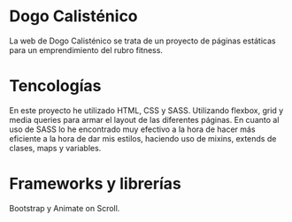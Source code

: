 # Dogo Calisténico
La web de Dogo Calisténico se trata de un proyecto de páginas estáticas para un emprendimiento del rubro fitness.

# Tencologías
En este proyecto he utilizado HTML, CSS y SASS. Utilizando flexbox, grid y media queries para armar el layout de las diferentes páginas.
En cuanto al uso de SASS lo he encontrado muy efectivo a la hora de hacer más eficiente a la hora de dar mis estilos, haciendo uso de mixins, extends de clases, maps y variables.

# Frameworks y librerías
Bootstrap y Animate on Scroll.
